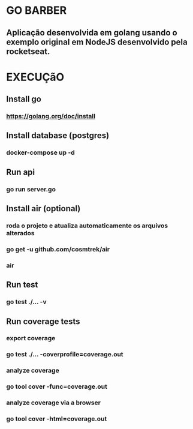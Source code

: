 # GO BARBER

## Aplicação desenvolvida em golang usando o exemplo original em NodeJS desenvolvido pela rocketseat.

# EXECUÇãO

## Install go 
### https://golang.org/doc/install

## Install database (postgres)
### docker-compose up -d

## Run api
### go run server.go

## Install air (optional)
### roda o projeto e atualiza automaticamente os arquivos alterados
### go get -u github.com/cosmtrek/air
### air

## Run test
### go test ./... -v

## Run coverage tests
### export coverage
### go test ./... -coverprofile=coverage.out

### analyze coverage
### go tool cover -func=coverage.out

### analyze coverage via a browser
### go tool cover -html=coverage.out

